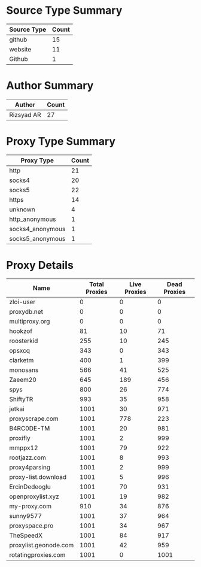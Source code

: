 # Source Type Summary

| Source Type | Count |
|-------------|-------|
| github | 15 |
| website | 11 |
| Github | 1 |


# Author Summary

| Author | Count |
|--------|-------|
| Rizsyad AR | 27 |


# Proxy Type Summary

| Proxy Type | Count |
|------------|-------|
| http | 21 |
| socks4 | 20 |
| socks5 | 22 |
| https | 14 |
| unknown | 4 |
| http_anonymous | 1 |
| socks4_anonymous | 1 |
| socks5_anonymous | 1 |


# Proxy Details

| Name | Total Proxies | Live Proxies | Dead Proxies |
|------|---------------|--------------|---------------|
| zloi-user | 0 | 0 | 0 |
| proxydb.net | 0 | 0 | 0 |
| multiproxy.org | 0 | 0 | 0 |
| hookzof | 81 | 10 | 71 |
| roosterkid | 255 | 10 | 245 |
| opsxcq | 343 | 0 | 343 |
| clarketm | 400 | 1 | 399 |
| monosans | 566 | 41 | 525 |
| Zaeem20 | 645 | 189 | 456 |
| spys | 800 | 26 | 774 |
| ShiftyTR | 993 | 35 | 958 |
| jetkai | 1001 | 30 | 971 |
| proxyscrape.com | 1001 | 778 | 223 |
| B4RC0DE-TM | 1001 | 20 | 981 |
| proxifly | 1001 | 2 | 999 |
| mmppx12 | 1001 | 79 | 922 |
| rootjazz.com | 1001 | 8 | 993 |
| proxy4parsing | 1001 | 2 | 999 |
| proxy-list.download | 1001 | 5 | 996 |
| ErcinDedeoglu | 1001 | 70 | 931 |
| openproxylist.xyz | 1001 | 19 | 982 |
| my-proxy.com | 910 | 34 | 876 |
| sunny9577 | 1001 | 37 | 964 |
| proxyspace.pro | 1001 | 34 | 967 |
| TheSpeedX | 1001 | 84 | 917 |
| proxylist.geonode.com | 1001 | 42 | 959 |
| rotatingproxies.com | 1001 | 0 | 1001 |
